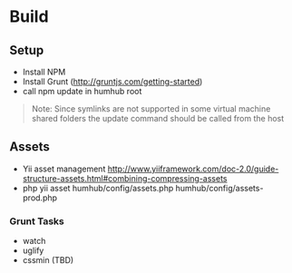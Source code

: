 Build
========

## Setup
 - Install NPM
 - Install Grunt (http://gruntjs.com/getting-started)
 - call npm update in humhub root

> Note: Since symlinks are not supported in some virtual machine shared folders the update command should be called from the host

## Assets
 - Yii asset management http://www.yiiframework.com/doc-2.0/guide-structure-assets.html#combining-compressing-assets
 - php yii asset humhub/config/assets.php humhub/config/assets-prod.php



### Grunt Tasks
 - watch
 - uglify
 - cssmin
(TBD)
